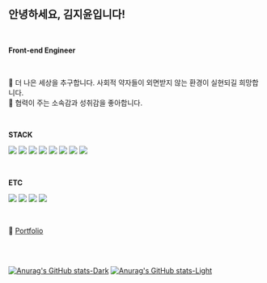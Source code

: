 ## 안녕하세요, 김지윤입니다!

<br>

**Front-end Engineer**

<br>

💖 더 나은 세상을 추구합니다. 사회적 약자들이 외면받지 않는 환경이 실현되길 희망합니다.<br>
🤝 협력이 주는 소속감과 성취감을 좋아합니다.

<br>

**STACK**

<img src="https://img.shields.io/badge/JavaScript-F7DF1E?style=flat-square&logo=JavaScript&logoColor=white"/> <img src="https://img.shields.io/badge/React-61DAFB?style=flat-square&logo=React&logoColor=black"/> <img src="https://img.shields.io/badge/TypeScript-3178C6?style=flat-square&logo=TypeScript&logoColor=white"/> <img src="https://img.shields.io/badge/HTML5-E34F26?style=flat-square&logo=HTML5&logoColor=white"/> <img src="https://img.shields.io/badge/CSS3-1572B6?style=flat-square&logo=CSS3&logoColor=white"/> <img src="https://img.shields.io/badge/styled components-DB7093?style=flat-square&logo=styled-components&logoColor=white"/> <img src="https://img.shields.io/badge/React query-FF4154?style=flat-square&logo=React query&logoColor=white"/> <img src="https://img.shields.io/badge/Redux-764ABC?style=flat-square&logo=Redux&logoColor=white"/>

<br>

**ETC**

<img src="https://img.shields.io/badge/Figma-F24E1E?style=flat-square&logo=Figma&logoColor=white"/> <img src="https://img.shields.io/badge/Jira-0052CC?style=flat-square&logo=Jira&logoColor=white"/> <img src="https://img.shields.io/badge/GitLab-FC6D26?style=flat-square&logo=GitLab&logoColor=white"/> <img src="https://img.shields.io/badge/Notion-000000?style=flat-square&logo=Notion&logoColor=white"/>

<br>

📗 [Portfolio](https://jiyun-portfolio.notion.site/JIYUN-KIM-s-20ebcbd0280f47cd9a2a30137fca2ef9)

<br>
<br>

[![Anurag's GitHub stats-Dark](https://github-readme-stats.vercel.app/api?username=jiyun-Kim-5017&show_icons=true&theme=dark#gh-dark-mode-only)](https://github.com/anuraghazra/github-readme-stats#gh-dark-mode-only)
[![Anurag's GitHub stats-Light](https://github-readme-stats.vercel.app/api?username=jiyun-Kim-5017&show_icons=true&theme=default#gh-light-mode-only)](https://github.com/anuraghazra/github-readme-stats#gh-light-mode-only)
